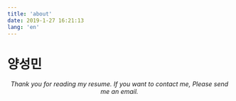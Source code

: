 ```yaml
---
title: 'about'
date: 2019-1-27 16:21:13
lang: 'en'
---
```


# 양성민

<div align="center">

_Thank you for reading my resume. If you want to contact me, Please send me an email._

</div>
